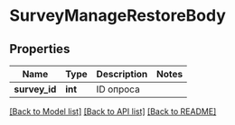 # SurveyManageRestoreBody

## Properties
Name | Type | Description | Notes
------------ | ------------- | ------------- | -------------
**survey_id** | **int** | ID опроса | 

[[Back to Model list]](../README.md#documentation-for-models) [[Back to API list]](../README.md#documentation-for-api-endpoints) [[Back to README]](../README.md)


